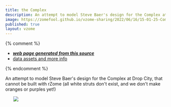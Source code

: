 ```yaml
---
title: the Complex
description: An attempt to model Steve Baer's design for the Complex at Drop City, that cannot be built with rZome 
image: https://zomefool.github.io/vzome-sharing/2022/06/16/15-01-25-Complex/Complex.png
published: true
layout: vzome
---
```


{% comment %}
 - [***web page generated from this source***](<https://zomefool.github.io/vzome-sharing/2022/06/16/Complex-15-01-25.html>)
 - [data assets and more info](<https://github.com/zomefool/vzome-sharing/tree/main/2022/06/16/15-01-25-Complex/>)
 
{% endcomment %}

An attempt to model Steve Baer's design for the Complex at Drop City, that cannot be built with rZome (all white struts don't exist, and we don't make oranges or purples yet!)

<vzome-viewer style="width: 87%; height: 60vh; margin: 5%"
       src="https://zomefool.github.io/vzome-sharing/2022/06/16/15-01-25-Complex/Complex.vZome" >
  <img src="https://zomefool.github.io/vzome-sharing/2022/06/16/15-01-25-Complex/Complex.png" />
</vzome-viewer>
